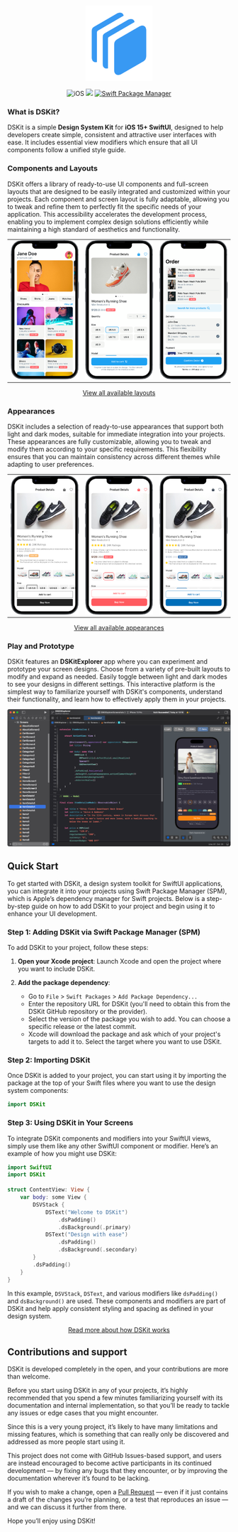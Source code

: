

<p align="center">
    <img src="Content/Images/Logo.png" width="150" max-width="100%" alt="DSKit"/>
</p>
<p align="center">
    <img src="https://img.shields.io/badge/iOS-15+-brightgreen.svg?style=flat" alt="iOS"/>
    <img src="https://img.shields.io/badge/SwiftUI-3.0-brightgreen.svg"/>
    <a href="https://swift.org/package-manager">
        <img src="https://img.shields.io/badge/spm-compatible-brightgreen.svg?style=flat" alt="Swift Package Manager"/>
    </a>
</p>


### What is DSKit?

DSKit is a simple **Design System Kit**  for **iOS 15+ SwiftUI**, designed to help developers create simple, consistent and attractive user interfaces with ease. It includes essential view modifiers which ensure that all UI components follow a unified style guide. 



### Components and Layouts

DSKit offers a library of ready-to-use UI components and full-screen layouts that are designed to be easily integrated and customized within your projects. Each component and screen layout is fully adaptable, allowing you to tweak and refine them to perfectly fit the specific needs of your application. This accessibility accelerates the development process, enabling you to implement complex design solutions efficiently while maintaining a high standard of aesthetics and functionality.

<table>
<tr>
<td>
<img src="Content/Screenshots/HomeScreen3.DSKit_light_screenshot_framed.png">
</td>
<td>
<img src="Content/Screenshots/ItemDetails2.DSKit_light_screenshot_framed.png">
</td>
<td>
<img src="Content/Screenshots/Order1.DSKit_light_screenshot_framed.png">
</td>
</tr>
</table>
<p align="center"><a href="https://github.com/imodeveloperlab/dskit/wiki/Appearances">View all available layouts<a/></p>

### Appearances

DSKit includes a selection of ready-to-use appearances that support both light and dark modes, suitable for immediate integration into your projects. These appearances are fully customizable, allowing you to tweak and modify them according to your specific requirements. This flexibility ensures that you can maintain consistency across different themes while adapting to user preferences. 

<table>
<tr>
<td>
<img src="Content/Screenshots/ItemDetails3.Dark_light_screenshot_framed.png">
</td>
<td>
<img src="Content/Screenshots/ItemDetails3.Peach_light_screenshot_framed.png">
</td>
<td>
<img src="Content/Screenshots/ItemDetails3.Blue_light_screenshot_framed.png">
</td>
</tr>
</table>
<p align="center"><a href="https://github.com/imodeveloperlab/dskit/wiki/Appearances">View all available appearances<a/></p>


### Play and Prototype

DSKit features an **DSKitExplorer** app where you can experiment and prototype your screen designs. Choose from a variety of pre-built layouts to modify and expand as needed. Easily toggle between light and dark modes to see your designs in different settings. This interactive platform is the simplest way to familiarize yourself with DSKit's components, understand their functionality, and learn how to effectively apply them in your projects.

![PlayAndPrototype](Content/Images/PlayAndPrototype.png)



## Quick Start

To get started with DSKit, a design system toolkit for SwiftUI applications, you can integrate it into your projects using Swift Package Manager (SPM), which is Apple’s dependency manager for Swift projects. Below is a step-by-step guide on how to add DSKit to your project and begin using it to enhance your UI development.

### Step 1: Adding DSKit via Swift Package Manager (SPM)
To add DSKit to your project, follow these steps:

1. **Open your Xcode project**: Launch Xcode and open the project where you want to include DSKit.

2. **Add the package dependency**:
   - Go to `File` > `Swift Packages` > `Add Package Dependency...`
   - Enter the repository URL for DSKit (you'll need to obtain this from the DSKit GitHub repository or the provider).
   - Select the version of the package you wish to add. You can choose a specific release or the latest commit.
   - Xcode will download the package and ask which of your project's targets to add it to. Select the target where you want to use DSKit.

### Step 2: Importing DSKit
Once DSKit is added to your project, you can start using it by importing the package at the top of your Swift files where you want to use the design system components:

```swift
import DSKit
```

### Step 3: Using DSKit in Your Screens
To integrate DSKit components and modifiers into your SwiftUI views, simply use them like any other SwiftUI component or modifier. Here’s an example of how you might use DSKit:

```swift
import SwiftUI
import DSKit

struct ContentView: View {
    var body: some View {
        DSVStack {
            DSText("Welcome to DSKit")
                .dsPadding()
                .dsBackground(.primary)
            DSText("Design with ease")
                .dsPadding()
                .dsBackground(.secondary)
        }
        .dsPadding()
    }
}
```

In this example, `DSVStack`, `DSText`, and various modifiers like `dsPadding()` and `dsBackground()` are used. These components and modifiers are part of DSKit and help apply consistent styling and spacing as defined in your design system.

<p align="center"><a href="https://github.com/imodeveloperlab/dskit/wiki/Home">Read more about how DSKit works<a/></p>



## Contributions and support

DSKit is developed completely in the open, and your contributions are more than welcome.

Before you start using DSKit in any of your projects, it’s highly recommended that you spend a few minutes familiarizing yourself with its documentation and internal implementation, so that you’ll be ready to tackle any issues or edge cases that you might encounter.

Since this is a very young project, it’s likely to have many limitations and missing features, which is something that can really only be discovered and addressed as more people start using it.

This project does not come with GitHub Issues-based support, and users are instead encouraged to become active participants in its continued development — by fixing any bugs that they encounter, or by improving the documentation wherever it’s found to be lacking.

If you wish to make a change, open a [Pull Request](https://github.com/imodeveloperlab/dskit/pulls) — even if it just contains a draft of the changes you’re planning, or a test that reproduces an issue — and we can discuss it further from there.

Hope you’ll enjoy using DSKit!
